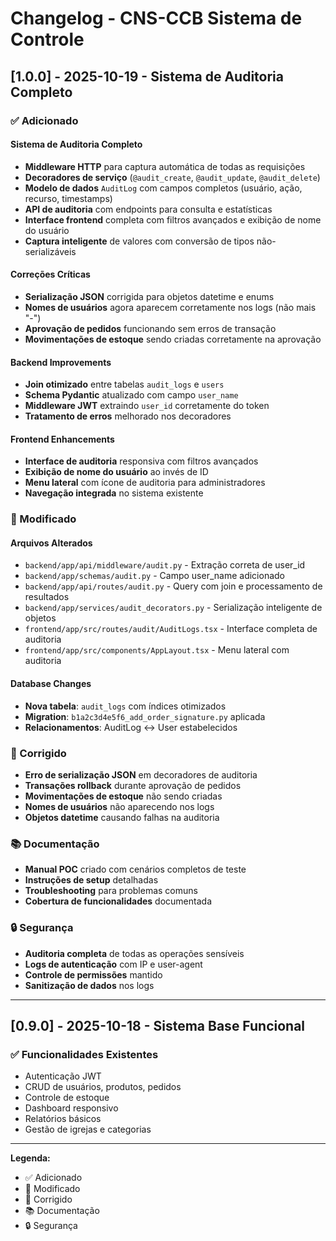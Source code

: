 # Changelog - CNS-CCB Sistema de Controle

## [1.0.0] - 2025-10-19 - Sistema de Auditoria Completo

### ✅ Adicionado

#### **Sistema de Auditoria Completo**
- **Middleware HTTP** para captura automática de todas as requisições
- **Decoradores de serviço** (`@audit_create`, `@audit_update`, `@audit_delete`)
- **Modelo de dados** `AuditLog` com campos completos (usuário, ação, recurso, timestamps)
- **API de auditoria** com endpoints para consulta e estatísticas
- **Interface frontend** completa com filtros avançados e exibição de nome do usuário
- **Captura inteligente** de valores com conversão de tipos não-serializáveis

#### **Correções Críticas**
- **Serialização JSON** corrigida para objetos datetime e enums
- **Nomes de usuários** agora aparecem corretamente nos logs (não mais "-")
- **Aprovação de pedidos** funcionando sem erros de transação
- **Movimentações de estoque** sendo criadas corretamente na aprovação

#### **Backend Improvements**
- **Join otimizado** entre tabelas `audit_logs` e `users`
- **Schema Pydantic** atualizado com campo `user_name`
- **Middleware JWT** extraindo `user_id` corretamente do token
- **Tratamento de erros** melhorado nos decoradores

#### **Frontend Enhancements**
- **Interface de auditoria** responsiva com filtros avançados
- **Exibição de nome do usuário** ao invés de ID
- **Menu lateral** com ícone de auditoria para administradores
- **Navegação integrada** no sistema existente

### 🔧 Modificado

#### **Arquivos Alterados**
- `backend/app/api/middleware/audit.py` - Extração correta de user_id
- `backend/app/schemas/audit.py` - Campo user_name adicionado
- `backend/app/api/routes/audit.py` - Query com join e processamento de resultados
- `backend/app/services/audit_decorators.py` - Serialização inteligente de objetos
- `frontend/app/src/routes/audit/AuditLogs.tsx` - Interface completa de auditoria
- `frontend/app/src/components/AppLayout.tsx` - Menu lateral com auditoria

#### **Database Changes**
- **Nova tabela**: `audit_logs` com índices otimizados
- **Migration**: `b1a2c3d4e5f6_add_order_signature.py` aplicada
- **Relacionamentos**: AuditLog ↔ User estabelecidos

### 🐛 Corrigido

- **Erro de serialização JSON** em decoradores de auditoria
- **Transações rollback** durante aprovação de pedidos
- **Movimentações de estoque** não sendo criadas
- **Nomes de usuários** não aparecendo nos logs
- **Objetos datetime** causando falhas na auditoria

### 📚 Documentação

- **Manual POC** criado com cenários completos de teste
- **Instruções de setup** detalhadas
- **Troubleshooting** para problemas comuns
- **Cobertura de funcionalidades** documentada

### 🔒 Segurança

- **Auditoria completa** de todas as operações sensíveis
- **Logs de autenticação** com IP e user-agent
- **Controle de permissões** mantido
- **Sanitização de dados** nos logs

---

## [0.9.0] - 2025-10-18 - Sistema Base Funcional

### ✅ Funcionalidades Existentes
- Autenticação JWT
- CRUD de usuários, produtos, pedidos
- Controle de estoque
- Dashboard responsivo
- Relatórios básicos
- Gestão de igrejas e categorias

---

**Legenda:**
- ✅ Adicionado
- 🔧 Modificado
- 🐛 Corrigido
- 📚 Documentação
- 🔒 Segurança
